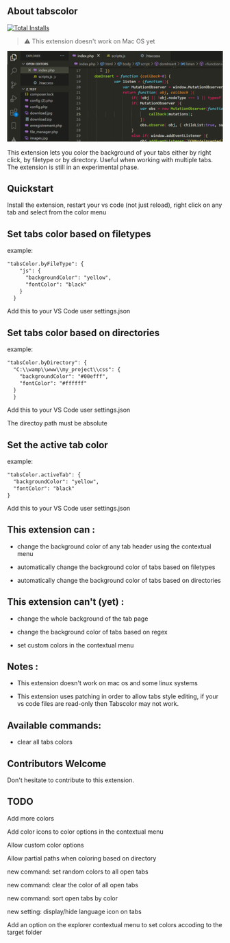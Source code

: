 
## About tabscolor
[![Total Installs](https://img.shields.io/vscode-marketplace/d/mondersky.tabscolor)](https://marketplace.visualstudio.com/items?itemName=mondersky.tabscolor)
> :warning: This extension doesn't work on Mac OS yet

![Title background](./docs/demo.gif)

This extension lets you color the background of your tabs either by right click, by filetype or by directory. Useful when working with multiple tabs. 
The extension is still in an experimental phase.

## Quickstart

Install the extension, restart your vs code (not just reload), right click on any tab and select from the color menu

## Set tabs color based on filetypes

example: 
```
"tabsColor.byFileType": {
    "js": {
      "backgroundColor": "yellow",
      "fontColor": "black"
    }
  }
```
Add this to your VS Code user settings.json
## Set tabs color based on directories

example:
```
"tabsColor.byDirectory": {
  "C:\\wamp\\www\\my_project\\css": {
    "backgroundColor": "#00efff",
    "fontColor": "#ffffff"
  }
  }
```
Add this to your VS Code user settings.json

The directoy path must be absolute
## Set the active tab color

example:
```
"tabsColor.activeTab": {
  "backgroundColor": "yellow",
  "fontColor": "black"
}
```
Add this to your VS Code user settings.json

## This extension can :

- change the background color of any tab header using the contextual menu

- automatically change the background color of tabs based on filetypes

- automatically change the background color of tabs based on directories

## This extension can't (yet) :

- change the whole background of the tab page

- change the background color of tabs based on regex

- set custom colors in the contextual menu

## Notes :

- This extension doesn't work on mac os and some linux systems

- This extension uses patching in order to allow tabs style editing, if your vs code files are read-only then Tabscolor may not work.

## Available commands:

- clear all tabs colors

## Contributors Welcome

Don't hesitate to contribute to this extension.

## TODO 

Add more colors

Add color icons to color options in the contextual menu

Allow custom color options

Allow partial paths when coloring based on directory

new command: set random colors to all open tabs  

new command: clear the color of all open tabs

new command: sort open tabs by color 

new setting: display/hide language icon on tabs

Add an option on the explorer contextual menu to set colors accoding to the target folder 